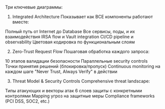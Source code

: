 Три ключевые диаграммы:

1. Integrated Architecture
Показывает как ВСЕ компоненты работают вместе:

Полный путь от Internet до Database
Все сервисы, поды, и их взаимодействия
IRSA flow и Vault integration
CI/CD pipeline и observability
Цветовая кодировка по функциональным слоям

2. Zero-Trust Request Flow
Пошаговая обработка каждого запроса:

10 этапов валидации безопасности
Параллельные security controls
Точки принятия решений (блокировка/пропуск)
Continuous monitoring на каждом шаге
"Never Trust, Always Verify" в действии

3. Threat Model & Security Controls
Comprehensive threat landscape:

Типы атакующих и векторы атак
6 слоев защиты с конкретными контролями
Mapping угроз на защитные меры
Compliance frameworks (PCI DSS, SOC2, etc.)
